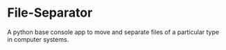 # File-Separator
A python base console app to move and separate files of a particular type in computer systems.

